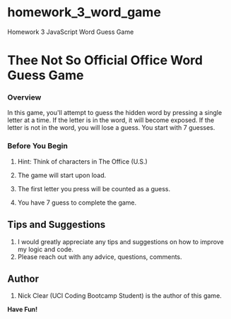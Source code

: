 # homework_3_word_game
Homework 3 JavaScript Word Guess Game

# Thee Not So Official Office Word Guess Game

### Overview

In this game, you'll attempt to guess the hidden word by pressing a single letter at a time. If the letter is in the word, it will become exposed. If the letter is not in the word, you will lose a guess. You start with 7 guesses.

### Before You Begin

1. Hint: Think of characters in The Office (U.S.)

2. The game will start upon load.

3. The first letter you press will be counted as a guess.
4. You have 7 guess to complete the game.



## Tips and Suggestions
1. I would greatly appreciate any tips and suggestions on how to improve my logic and code.
2. Please reach out with any advice, questions, comments.

## Author

1. Nick Clear (UCI Coding Bootcamp Student) is the author of this game.


**Have Fun!**